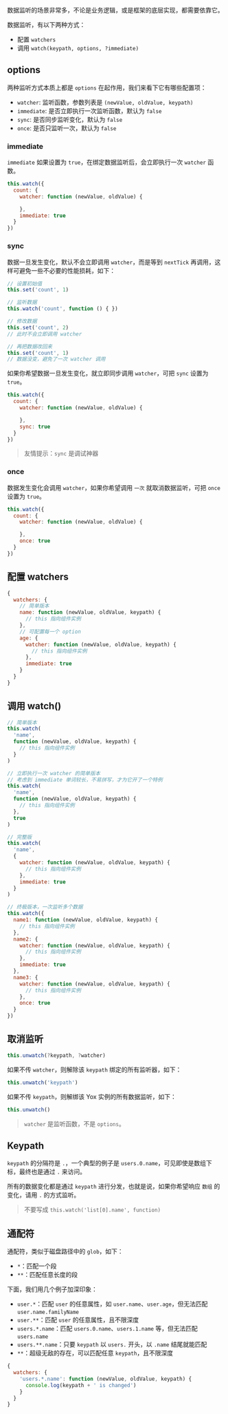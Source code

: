 数据监听的场景非常多，不论是业务逻辑，或是框架的底层实现，都需要依靠它。

数据监听，有以下两种方式：

* 配置 `watchers`
* 调用 `watch(keypath, options, ?immediate)`

## options

两种监听方式本质上都是 `options` 在起作用，我们来看下它有哪些配置项：

* `watcher`: 监听函数，参数列表是 `(newValue, oldValue, keypath)`
* `immediate`: 是否立即执行一次监听函数，默认为 `false`
* `sync`: 是否同步监听变化，默认为 `false`
* `once`: 是否只监听一次，默认为 `false`

### immediate

`immediate` 如果设置为 `true`，在绑定数据监听后，会立即执行一次 `watcher` 函数。

```js
this.watch({
  count: {
    watcher: function (newValue, oldValue) {

    },
    immediate: true
  }
})
```

### sync

数据一旦发生变化，默认不会立即调用 `watcher`，而是等到 `nextTick` 再调用，这样可避免一些不必要的性能损耗，如下：

```js
// 设置初始值
this.set('count', 1)

// 监听数据
this.watch('count', function () { })

// 修改数据
this.set('count', 2)
// 此时不会立即调用 watcher

// 再把数据改回来
this.set('count', 1)
// 数据没变，避免了一次 watcher 调用
```

如果你希望数据一旦发生变化，就立即同步调用 `watcher`，可把 `sync` 设置为 `true`。

```js
this.watch({
  count: {
    watcher: function (newValue, oldValue) {

    },
    sync: true
  }
})
```

> 友情提示：`sync` 是调试神器

### once

数据发生变化会调用 `watcher`，如果你希望调用 `一次` 就取消数据监听，可把 `once` 设置为 `true`。

```js
this.watch({
  count: {
    watcher: function (newValue, oldValue) {

    },
    once: true
  }
})
```

## 配置 watchers

```js
{
  watchers: {
    // 简单版本
    name: function (newValue, oldValue, keypath) {
      // this 指向组件实例
    },
    // 可配置每一个 option
    age: {
      watcher: function (newValue, oldValue, keypath) {
        // this 指向组件实例
      },
      immediate: true
    }
  }
}
```

## 调用 watch()

```js
// 简单版本
this.watch(
  'name',
  function (newValue, oldValue, keypath) {
    // this 指向组件实例
  }
)

// 立即执行一次 watcher 的简单版本
// 考虑到 immediate 单词较长，不易拼写，才为它开了一个特例
this.watch(
  'name',
  function (newValue, oldValue, keypath) {
    // this 指向组件实例
  },
  true
)

// 完整版
this.watch(
  'name',
  {
    watcher: function (newValue, oldValue, keypath) {
      // this 指向组件实例
    },
    immediate: true
  }
)

// 终极版本，一次监听多个数据
this.watch({
  name1: function (newValue, oldValue, keypath) {
    // this 指向组件实例
  },
  name2: {
    watcher: function (newValue, oldValue, keypath) {
      // this 指向组件实例
    },
    immediate: true
  },
  name3: {
    watcher: function (newValue, oldValue, keypath) {
      // this 指向组件实例
    },
    once: true
  }
})
```

## 取消监听

```js
this.unwatch(?keypath, ?watcher)
```

如果不传 `watcher`，则解除该 `keypath` 绑定的所有监听器，如下：

```js
this.unwatch('keypath')
```

如果不传 `keypath`，则解绑该 Yox 实例的所有数据监听，如下：

```js
this.unwatch()
```

> `watcher` 是监听函数，不是 `options`。

## Keypath

`keypath` 的分隔符是 `.`，一个典型的例子是 `users.0.name`，可见即使是数组下标，最终也是通过 `.` 来访问。

所有的数据变化都是通过 `keypath` 进行分发，也就是说，如果你希望响应 `数组` 的变化，请用 `.` 的方式监听。

> 不要写成 `this.watch('list[0].name', function)`

## 通配符

通配符，类似于磁盘路径中的 `glob`，如下：

* `*`：匹配一个段
* `**`：匹配任意长度的段

下面，我们用几个例子加深印象：

* `user.*`：匹配 `user` 的任意属性，如 `user.name`、`user.age`，但无法匹配 `user.name.familyName`
* `user.**`：匹配 `user` 的任意属性，且不限深度
* `users.*.name`：匹配 `users.0.name`、`users.1.name` 等，但无法匹配 `users.name`
* `users.**.name`：只要 `keypath` 以 `users.` 开头，以 `.name` 结尾就能匹配
* `**`：超级无敌的存在，可以匹配任意 `keypath`，且不限深度

```js
{
  watchers: {
    'users.*.name': function (newValue, oldValue, keypath) {
      console.log(keypath + ' is changed')
    }
  }
}
```

